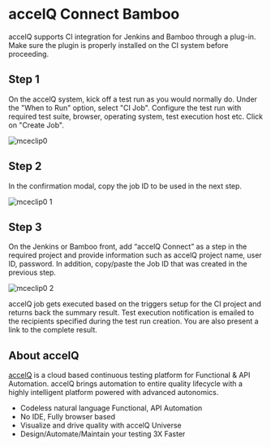 # accelQ Connect Bamboo

accelQ supports CI integration for Jenkins and Bamboo through a plug-in. Make sure the plugin is properly installed on the CI system before proceeding.

## Step 1 

On the accelQ system, kick off a test run as you would normally do. Under the "When to Run" option, select "CI Job". Configure the test run with required test suite, browser, operating system, test execution host etc. Click on "Create Job".

![mceclip0](https://user-images.githubusercontent.com/40689807/43002015-f2c78a0a-8c44-11e8-8c77-d3c4bd89d2ed.png)


## Step 2 

In the confirmation modal, copy the job ID to be used in the next step.

![mceclip0 1](https://user-images.githubusercontent.com/40689807/43002053-143d046c-8c45-11e8-97bc-e2b32107c8d3.png)



## Step 3 

On the Jenkins or Bamboo front, add “accelQ Connect” as a step in the required project and provide information such as accelQ project name, user ID, password. In addition, copy/paste the Job ID that was created in the previous step.

![mceclip0 2](https://user-images.githubusercontent.com/40689807/43002083-26dc4aec-8c45-11e8-94aa-b2eb7676ff3f.png)



accelQ job gets executed based on the triggers setup for the CI project and returns back the summary result. Test execution notification is emailed to the recipients specified during the test run creation. You are also present a link to the complete result.


## About accelQ
[accelQ](https://www.accelq.com/product.html) is a cloud based continuous testing platform for Functional & API Automation. 
accelQ brings automation to entire quality lifecycle with a highly intelligent platform powered with advanced autonomics.

- Codeless natural language Functional, API Automation
- No IDE, Fully browser based 
- Visualize and drive quality with accelQ Universe
- Design/Automate/Maintain your testing 3X Faster


